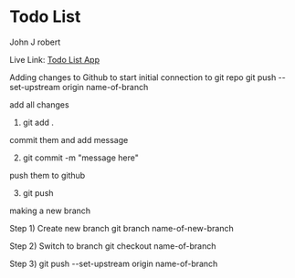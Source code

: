 # Todo List

John J robert

Live Link: [Todo List App](http://localhost:8000)

Adding changes to Github
to start initial connection to git repo
git push --set-upstream origin name-of-branch

add all changes

1. git add .

commit them and add message

2. git commit -m "message here"

push them to github

3. git push

making a new branch

Step 1) Create new branch
git branch name-of-new-branch

Step 2) Switch to branch
git checkout name-of-branch

Step 3)
git push --set-upstream origin name-of-branch
